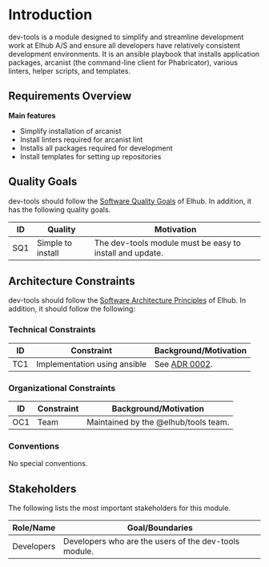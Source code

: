# Introduction

dev-tools is a module designed to simplify and streamline development work at Elhub A/S and ensure all developers
have relatively consistent development environments. It is an ansible playbook that installs application packages,
arcanist (the command-line client for Phabricator), various linters, helper scripts, and templates.

## Requirements Overview

**Main features**
* Simplify installation of arcanist
* Install linters required for arcanist lint
* Installs all packages required for development
* Install templates for setting up repositories

## Quality Goals

dev-tools should follow the
[Software Quality Goals](https://confluence.elhub.cloud/display/EW/Software+Quality+Goals) of Elhub. In addition,
it has the following quality goals.

| ID  | Quality | Motivation |
| --- | ------- | ---------- |
| SQ1 | Simple to install | The dev-tools module must be easy to install and update. |

## Architecture Constraints

dev-tools should follow the
[Software Architecture Principles](https://confluence.elhub.cloud/display/EW/Software+Architecture+Principles) of Elhub.
In addition, it should follow the following:

### Technical Constraints

| ID  | Constraint | Background/Motivation |
| --- | ---------- | --------------------- |
| TC1 | Implementation using ansible | See [ADR 0002](https://docs.elhub.cloud/sandbox/docs-build-configuration/adr/0002-use-ansible-for-deployment/). |

### Organizational Constraints

| ID  | Constraint | Background/Motivation |
| --- | ---------- | --------------------- |
| OC1 | Team       | Maintained by the @elhub/tools team. |

### Conventions

No special conventions.

## Stakeholders

The following lists the most important stakeholders for this module.

| Role/Name  | Goal/Boundaries |
| ---------- | --------------- |
| Developers | Developers who are the users of the dev-tools module. |
